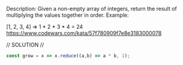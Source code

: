 Description:
Given a non-empty array of integers, return the result of multiplying the values together in order. Example:

[1, 2, 3, 4] => 1 * 2 * 3 * 4 = 24
 https://www.codewars.com/kata/57f780909f7e8e3183000078

// SOLUTION //
```javascript
const grow = x => x.reduce((a,b) => a * b, 1);


```
